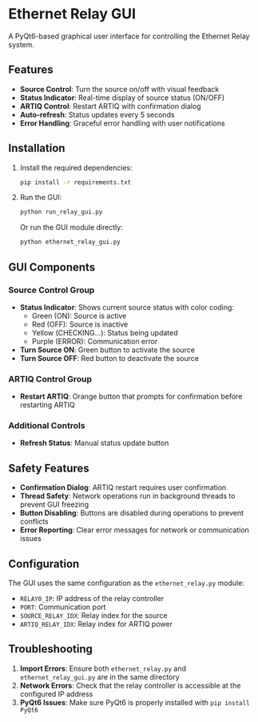 # Ethernet Relay GUI

A PyQt6-based graphical user interface for controlling the Ethernet Relay system.

## Features

- **Source Control**: Turn the source on/off with visual feedback
- **Status Indicator**: Real-time display of source status (ON/OFF)
- **ARTIQ Control**: Restart ARTIQ with confirmation dialog
- **Auto-refresh**: Status updates every 5 seconds
- **Error Handling**: Graceful error handling with user notifications

## Installation

1. Install the required dependencies:
   ```bash
   pip install -r requirements.txt
   ```

2. Run the GUI:
   ```bash
   python run_relay_gui.py
   ```
   
   Or run the GUI module directly:
   ```bash
   python ethernet_relay_gui.py
   ```

## GUI Components

### Source Control Group
- **Status Indicator**: Shows current source status with color coding:
  - Green (ON): Source is active
  - Red (OFF): Source is inactive
  - Yellow (CHECKING...): Status being updated
  - Purple (ERROR): Communication error
- **Turn Source ON**: Green button to activate the source
- **Turn Source OFF**: Red button to deactivate the source

### ARTIQ Control Group
- **Restart ARTIQ**: Orange button that prompts for confirmation before restarting ARTIQ

### Additional Controls
- **Refresh Status**: Manual status update button

## Safety Features

- **Confirmation Dialog**: ARTIQ restart requires user confirmation
- **Thread Safety**: Network operations run in background threads to prevent GUI freezing
- **Button Disabling**: Buttons are disabled during operations to prevent conflicts
- **Error Reporting**: Clear error messages for network or communication issues

## Configuration

The GUI uses the same configuration as the `ethernet_relay.py` module:
- `RELAY0_IP`: IP address of the relay controller
- `PORT`: Communication port
- `SOURCE_RELAY_IDX`: Relay index for the source
- `ARTIQ_RELAY_IDX`: Relay index for ARTIQ power

## Troubleshooting

1. **Import Errors**: Ensure both `ethernet_relay.py` and `ethernet_relay_gui.py` are in the same directory
2. **Network Errors**: Check that the relay controller is accessible at the configured IP address
3. **PyQt6 Issues**: Make sure PyQt6 is properly installed with `pip install PyQt6`
